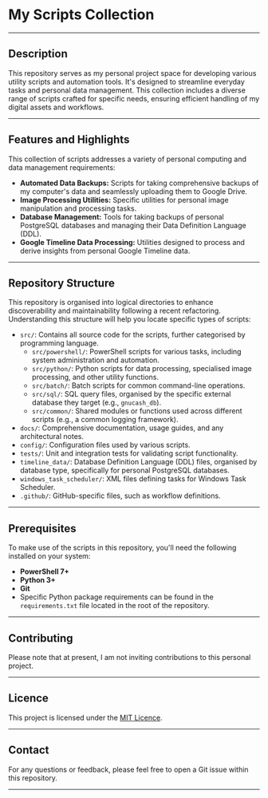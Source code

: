 # My Scripts Collection

---

## Description

This repository serves as my personal project space for developing various utility scripts and automation tools. It's designed to streamline everyday tasks and personal data management. This collection includes a diverse range of scripts crafted for specific needs, ensuring efficient handling of my digital assets and workflows.

---

## Features and Highlights

This collection of scripts addresses a variety of personal computing and data management requirements:

* **Automated Data Backups:** Scripts for taking comprehensive backups of my computer's data and seamlessly uploading them to Google Drive.
* **Image Processing Utilities:** Specific utilities for personal image manipulation and processing tasks.
* **Database Management:** Tools for taking backups of personal PostgreSQL databases and managing their Data Definition Language (DDL).
* **Google Timeline Data Processing:** Utilities designed to process and derive insights from personal Google Timeline data.

---

## Repository Structure

This repository is organised into logical directories to enhance discoverability and maintainability following a recent refactoring. Understanding this structure will help you locate specific types of scripts:

* `src/`: Contains all source code for the scripts, further categorised by programming language.
    * `src/powershell/`: PowerShell scripts for various tasks, including system administration and automation.
    * `src/python/`: Python scripts for data processing, specialised image processing, and other utility functions.
    * `src/batch/`: Batch scripts for common command-line operations.
    * `src/sql/`: SQL query files, organised by the specific external database they target (e.g., `gnucash_db`).
    * `src/common/`: Shared modules or functions used across different scripts (e.g., a common logging framework).
* `docs/`: Comprehensive documentation, usage guides, and any architectural notes.
* `config/`: Configuration files used by various scripts.
* `tests/`: Unit and integration tests for validating script functionality.
* `timeline_data/`: Database Definition Language (DDL) files, organised by database type, specifically for personal PostgreSQL databases.
* `windows_task_scheduler/`: XML files defining tasks for Windows Task Scheduler.
* `.github/`: GitHub-specific files, such as workflow definitions.

---

## Prerequisites

To make use of the scripts in this repository, you'll need the following installed on your system:

* **PowerShell 7+**
* **Python 3+**
* **Git**
* Specific Python package requirements can be found in the `requirements.txt` file located in the root of the repository.

---

## Contributing

Please note that at present, I am not inviting contributions to this personal project.

---

## Licence

This project is licensed under the [MIT Licence](LICENSE).

---

## Contact

For any questions or feedback, please feel free to open a Git issue within this repository.

---